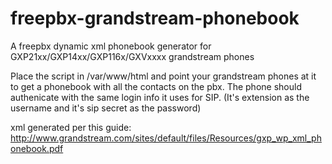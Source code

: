 # freepbx-grandstream-phonebook
A freepbx dynamic xml phonebook generator for GXP21xx/GXP14xx/GXP116x/GXVxxxx grandstream phones

Place the script in /var/www/html and point your grandstream phones at it to get a phonebook with all the contacts on the pbx. The phone should authenicate with the same login info it uses for SIP. (It's extension as the username and it's sip secret as the password)


xml generated per this guide: http://www.grandstream.com/sites/default/files/Resources/gxp_wp_xml_phonebook.pdf
